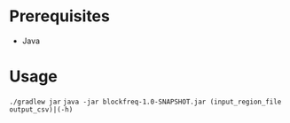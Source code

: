 # Prerequisites
* Java

# Usage
`./gradlew jar`
`java -jar blockfreq-1.0-SNAPSHOT.jar (input_region_file output_csv)|(-h)`